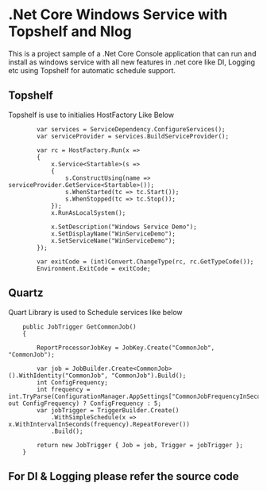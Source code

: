 # .Net Core Windows Service with Topshelf and Nlog
This is a project sample of a .Net Core Console application that can run and install as windows service with all new features in .net core like DI, Logging etc using Topshelf for automatic schedule support.
## Topshelf
 Topshelf is use to initialies HostFactory Like Below 
 
            var services = ServiceDependency.ConfigureServices();
            var serviceProvider = services.BuildServiceProvider();

            var rc = HostFactory.Run(x =>
            {
                x.Service<Startable>(s =>
                {
                    s.ConstructUsing(name => serviceProvider.GetService<Startable>());
                    s.WhenStarted(tc => tc.Start());
                    s.WhenStopped(tc => tc.Stop());
                });
                x.RunAsLocalSystem();

                x.SetDescription("Windows Service Demo");
                x.SetDisplayName("WinServiceDemo");
                x.SetServiceName("WinServiceDemo");
            });

            var exitCode = (int)Convert.ChangeType(rc, rc.GetTypeCode());
            Environment.ExitCode = exitCode;
            
## Quartz 
Quart Library is used to Schedule services like below

        public JobTrigger GetCommonJob()
        {

            ReportProcessorJobKey = JobKey.Create("CommonJob", "CommonJob");

            var job = JobBuilder.Create<CommonJob>().WithIdentity("CommonJob", "CommonJob").Build();
            int ConfigFrequency;
            int frequency = int.TryParse(ConfigurationManager.AppSettings["CommonJobFrequencyInSecond"], out ConfigFrequency) ? ConfigFrequency : 5;
            var jobTrigger = TriggerBuilder.Create()
                .WithSimpleSchedule(x => x.WithIntervalInSeconds(frequency).RepeatForever())
                .Build();

            return new JobTrigger { Job = job, Trigger = jobTrigger };
        }
        
 ## For DI & Logging please refer the source code
